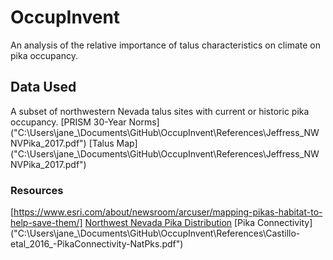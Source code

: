 # OccupInvent
An analysis of the relative importance of talus characteristics on climate on pika occupancy.

## Data Used
A subset of northwestern Nevada talus sites with current or historic pika occupancy.
[PRISM 30-Year Norms] ("C:\Users\jane_\Documents\GitHub\OccupInvent\References\Jeffress_NWNVPika_2017.pdf")
[Talus Map] ("C:\Users\jane_\Documents\GitHub\OccupInvent\References\Jeffress_NWNVPika_2017.pdf")


### Resources
[https://www.esri.com/about/newsroom/arcuser/mapping-pikas-habitat-to-help-save-them/]
[Northwest Nevada Pika Distribution]("C:\Users\jane_\Documents\GitHub\OccupInvent\References\Jeffress_NWNVPika_2017.pdf")
[Pika Connectivity] ("C:\Users\jane_\Documents\GitHub\OccupInvent\References\Castillo-etal_2016_-PikaConnectivity-NatPks.pdf")

